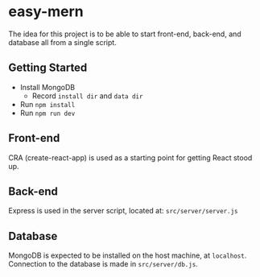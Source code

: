 # easy-mern

The idea for this project is to be able to start front-end, back-end, and database all from a single script.

## Getting Started

- Install MongoDB
  - Record `install dir` and `data dir`
- Run `npm install`
- Run `npm run dev`

## Front-end

CRA (create-react-app) is used as a starting point for getting React stood up.

## Back-end

Express is used in the server script, located at: `src/server/server.js`

## Database

MongoDB is expected to be installed on the host machine, at `localhost`. Connection to the database is made in
`src/server/db.js`.